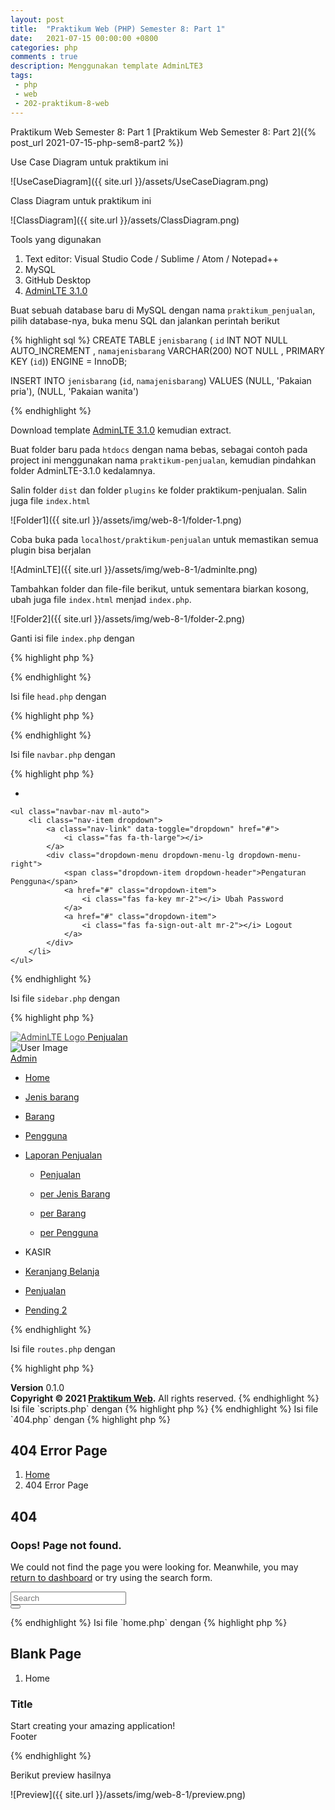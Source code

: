 ```yaml
---
layout: post
title:  "Praktikum Web (PHP) Semester 8: Part 1"
date:   2021-07-15 00:00:00 +0800
categories: php
comments : true
description: Menggunakan template AdminLTE3
tags: 
 - php 
 - web
 - 202-praktikum-8-web
---
```


Praktikum Web Semester 8: Part 1
[Praktikum Web Semester 8: Part 2]({% post_url 2021-07-15-php-sem8-part2 %})

Use Case Diagram untuk praktikum ini

![UseCaseDiagram]({{ site.url }}/assets/UseCaseDiagram.png)

Class Diagram untuk praktikum ini

![ClassDiagram]({{ site.url }}/assets/ClassDiagram.png)

Tools yang digunakan
1. Text editor: Visual Studio Code / Sublime / Atom / Notepad++
2. MySQL
3. GitHub Desktop
4. <a href="https://github.com/ColorlibHQ/AdminLTE/archive/refs/tags/v3.1.0.zip" target="_blank">AdminLTE 3.1.0</a>

Buat sebuah database baru di MySQL dengan nama `praktikum_penjualan`, pilih database-nya, buka menu SQL dan jalankan perintah berikut

{% highlight  sql %}
CREATE TABLE `jenisbarang` (
`id` INT NOT NULL AUTO_INCREMENT ,
`namajenisbarang` VARCHAR(200) NOT NULL ,
PRIMARY KEY (`id`)) ENGINE = InnoDB;

INSERT INTO `jenisbarang` (`id`, `namajenisbarang`) VALUES 
(NULL, 'Pakaian pria'), 
(NULL, 'Pakaian wanita') 

{% endhighlight %}

Download template <a href="https://github.com/ColorlibHQ/AdminLTE/archive/refs/tags/v3.1.0.zip" target="_blank">AdminLTE 3.1.0</a> kemudian extract.

Buat folder baru pada `htdocs` dengan nama bebas, sebagai contoh pada project ini menggunakan nama `praktikum-penjualan`, kemudian pindahkan folder AdminLTE-3.1.0 kedalamnya.

Salin folder `dist` dan folder `plugins` ke folder praktikum-penjualan. Salin juga file `index.html`

![Folder1]({{ site.url }}/assets/img/web-8-1/folder-1.png)

Coba buka pada `localhost/praktikum-penjualan` untuk memastikan semua plugin bisa berjalan

![AdminLTE]({{ site.url }}/assets/img/web-8-1/adminlte.png)

Tambahkan folder dan file-file berikut, untuk sementara biarkan kosong, ubah juga file `index.html` menjad `index.php`. 

![Folder2]({{ site.url }}/assets/img/web-8-1/folder-2.png)

Ganti isi file `index.php` dengan

{% highlight  php %}
<?php
session_start();
?>
<!DOCTYPE html>
<html lang="en">

<head>
  <?php include_once "components/head.php"; ?>
</head>

<body class="hold-transition sidebar-mini">
  <div class="wrapper">
    <?php
    include_once "components/navbar.php";
    include_once "components/sidebar.php";
    ?>
    <div class="content-wrapper">
      <?php include_once "routes/routes.php" ?>
    </div>
    <?php include_once "components/footer.php" ?>
  </div>
</body>

</html>
{% endhighlight %}

Isi file `head.php` dengan

{% highlight  php %}
<meta charset="utf-8">
<meta name="viewport" content="width=device-width, initial-scale=1">
<title>Praktikum Penjualan</title>
<link rel="stylesheet" href="https://fonts.googleapis.com/css?family=Source+Sans+Pro:300,400,400i,700&display=fallback">
<link rel="stylesheet" href="plugins/fontawesome-free/css/all.min.css">
<link rel="stylesheet" href="dist/css/adminlte.min.css">
{% endhighlight %}

Isi file `navbar.php` dengan

{% highlight  php %}
<nav class="main-header navbar navbar-expand navbar-white navbar-light">
    <ul class="navbar-nav">
        <li class="nav-item">
            <a class="nav-link" data-widget="pushmenu" href="#" role="button"><i class="fas fa-bars"></i></a>
        </li>
    </ul>

    <ul class="navbar-nav ml-auto">
        <li class="nav-item dropdown">
            <a class="nav-link" data-toggle="dropdown" href="#">
                <i class="fas fa-th-large"></i>
            </a>
            <div class="dropdown-menu dropdown-menu-lg dropdown-menu-right">
                <span class="dropdown-item dropdown-header">Pengaturan Pengguna</span>
                <a href="#" class="dropdown-item">
                    <i class="fas fa-key mr-2"></i> Ubah Password
                </a>
                <a href="#" class="dropdown-item">
                    <i class="fas fa-sign-out-alt mr-2"></i> Logout
                </a>
            </div>
        </li>
    </ul>
</nav>
{% endhighlight %}

Isi file `sidebar.php` dengan

{% highlight  php %}
<aside class="main-sidebar sidebar-dark-primary elevation-4">
    <a href="#" class="brand-link">
        <img src="dist/img/AdminLTELogo.png" alt="AdminLTE Logo" class="brand-image img-circle elevation-3" style="opacity: .8">
        <span class="brand-text font-weight-light">Penjualan</span>
    </a>
    <div class="sidebar">
        <div class="user-panel mt-3 pb-3 mb-3 d-flex">
            <div class="image">
                <img src="dist/img/user2-160x160.jpg" class="img-circle elevation-2" alt="User Image">
            </div>
            <div class="info">
                <a href="#" class="d-block">Admin</a>
            </div>
        </div>
        <nav class="mt-2">
            <ul class="nav nav-pills nav-sidebar flex-column" data-widget="treeview" role="menu" data-accordion="false">
                <li class="nav-item">
                    <a href="?page=home" class="nav-link active">
                        <i class="nav-icon fas fa-home"></i>
                        <p>
                            Home
                        </p>
                    </a>
                </li>
                <li class="nav-item">
                    <a href="?page=jenisbarangread" class="nav-link">
                        <i class="nav-icon fas fa-cube"></i>
                        <p>
                            Jenis barang
                        </p>
                    </a>
                </li>
                <li class="nav-item">
                    <a href="?page=barangread" class="nav-link">
                        <i class="nav-icon fas fa-cubes"></i>
                        <p>
                            Barang
                        </p>
                    </a>
                </li>
                <li class="nav-item">
                    <a href="?page=penggunaread" class="nav-link">
                        <i class="nav-icon fas fa-users"></i>
                        <p>
                            Pengguna
                        </p>
                    </a>
                </li>
                <li class="nav-item">
                    <a href="#" class="nav-link">
                        <i class="nav-icon fas fa-copy"></i>
                        <p>
                            Laporan Penjualan
                            <i class="fas fa-angle-left right"></i>
                        </p>
                    </a>
                    <ul class="nav nav-treeview">
                        <li class="nav-item">
                            <a href="#" class="nav-link">
                                <i class="far fa-circle nav-icon"></i>
                                <p>Penjualan</p>
                            </a>
                        </li>
                        <li class="nav-item">
                            <a href="#" class="nav-link">
                                <i class="far fa-circle nav-icon"></i>
                                <p>per Jenis Barang</p>
                            </a>
                        </li>
                        <li class="nav-item">
                            <a href="#" class="nav-link">
                                <i class="far fa-circle nav-icon"></i>
                                <p>per Barang</p>
                            </a>
                        </li>
                        <li class="nav-item">
                            <a href="#" class="nav-link">
                                <i class="far fa-circle nav-icon"></i>
                                <p>per Pengguna</p>
                            </a>
                        </li>
                    </ul>
                </li>
                <li class="nav-header">KASIR</li>
                <li class="nav-item">
                    <a href="#" class="nav-link">
                        <i class="nav-icon fas fa-shopping-cart"></i>
                        <p>
                            Keranjang Belanja
                        </p>
                    </a>
                </li>
                <li class="nav-item">
                    <a href="#" class="nav-link">
                        <i class="nav-icon far fa-list-alt"></i>
                        <p>
                            Penjualan
                        </p>
                    </a>
                </li>
                <li class="nav-item">
                    <a href="#" class="nav-link">
                        <i class="nav-icon fas fa-hand-paper"></i>
                        <p>
                            Pending
                            <span class="badge badge-info right">2</span>
                        </p>
                    </a>
                </li>
            </ul>
        </nav>
    </div>
</aside>
{% endhighlight %}

Isi file `routes.php` dengan

{% highlight  php %}
<?php
if (isset($_GET['page'])) {
    $page = $_GET['page'];
    switch ($page) {
        case '':
            if (file_exists('pages/home.php')) {
                include 'pages/home.php';
            } else {
                include "pages/404.php";
            }
            break;
        case 'home':
            if (file_exists('pages/home.php')) {
                include 'pages/home.php';
            } else {
                include "pages/404.php";
            }
            break;
        default:
            include "pages/404.php";
            break;
    }
} else {
    include "pages/home.php";
}

{% endhighlight %}

Isi file `footer.php` dengan

{% highlight  php %}
<footer class="main-footer">
    <div class="float-right d-none d-sm-block">
        <b>Version</b> 0.1.0
    </div>
    <strong>Copyright &copy; 2021 <a href="https://mirzayogy.github.io">Praktikum Web</a>.</strong> All rights reserved.
</footer>
{% endhighlight %}

Isi file `scripts.php` dengan

{% highlight  php %}
<script src="plugins/jquery/jquery.min.js"></script>
<script src="plugins/bootstrap/js/bootstrap.bundle.min.js"></script>
<script src="dist/js/adminlte.min.js"></script>
<script src="dist/js/demo.js"></script>
{% endhighlight %}

Isi file `404.php` dengan

{% highlight  php %}
<section class="content-header">
    <div class="container-fluid">
        <div class="row mb-2">
            <div class="col-sm-6">
                <h1>404 Error Page</h1>
            </div>
            <div class="col-sm-6">
                <ol class="breadcrumb float-sm-right">
                    <li class="breadcrumb-item"><a href="?page=home">Home</a></li>
                    <li class="breadcrumb-item active">404 Error Page</li>
                </ol>
            </div>
        </div>
    </div>
</section>
<section class="content">
    <div class="error-page">
        <h2 class="headline text-warning"> 404</h2>
        <div class="error-content">
            <h3><i class="fas fa-exclamation-triangle text-warning"></i> Oops! Page not found.</h3>
            <p>
                We could not find the page you were looking for.
                Meanwhile, you may <a href="?page=home">return to dashboard</a> or try using the search form.
            </p>
            <form class="search-form">
                <div class="input-group">
                    <input type="text" name="search" class="form-control" placeholder="Search">
                    <div class="input-group-append">
                        <button type="submit" name="submit" class="btn btn-warning"><i class="fas fa-search"></i>
                        </button>
                    </div>
                </div>
            </form>
        </div>
    </div>
</section>
{% endhighlight %}


Isi file `home.php` dengan

{% highlight  php %}
<section class="content-header">
    <div class="container-fluid">
        <div class="row mb-2">
            <div class="col-sm-6">
                <h1>Blank Page</h1>
            </div>
            <div class="col-sm-6">
                <ol class="breadcrumb float-sm-right">
                    <li class="breadcrumb-item active">Home</li>
                </ol>
            </div>
        </div>
    </div><!-- /.container-fluid -->
</section>
<section class="content">
    <div class="card">
        <div class="card-header">
            <h3 class="card-title">Title</h3>
        </div>
        <div class="card-body">
            Start creating your amazing application!
        </div>
        <div class="card-footer">
            Footer
        </div>
    </div>
</section>

<?php include_once "components/scripts.php" ?>
{% endhighlight %}

Berikut preview hasilnya

![Preview]({{ site.url }}/assets/img/web-8-1/preview.png)
